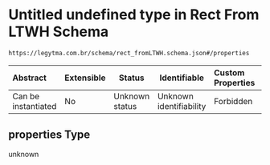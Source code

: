 # Untitled undefined type in Rect From LTWH Schema

```txt
https://legytma.com.br/schema/rect_fromLTWH.schema.json#/properties
```




| Abstract            | Extensible | Status         | Identifiable            | Custom Properties | Additional Properties | Access Restrictions | Defined In                                                                                |
| :------------------ | ---------- | -------------- | ----------------------- | :---------------- | --------------------- | ------------------- | ----------------------------------------------------------------------------------------- |
| Can be instantiated | No         | Unknown status | Unknown identifiability | Forbidden         | Allowed               | none                | [rect_fromLTWH.schema.json\*](../schema/rect_fromLTWH.schema.json "open original schema") |

## properties Type

unknown
